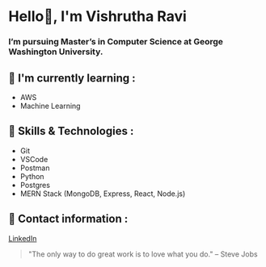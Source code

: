 # **Hello👋, I'm Vishrutha Ravi**

### I’m pursuing Master’s in Computer Science at George Washington University.


## :dart: <a name="my-custom-anchor-point">I'm currently learning : </a>

- AWS
- Machine Learning

## :jigsaw: <a name="my-custom-anchor-point">Skills & Technologies : </a>

- Git
- VSCode
- Postman
- Python
- Postgres
- MERN Stack (MongoDB, Express, React, Node.js)

## :envelope_with_arrow: <a name="my-custom-anchor-point">Contact information : </a>

[LinkedIn](https://www.linkedin.com/in/vishrutha-ravi-1974521b2/)


> "The only way to do great work is to love what you do." – Steve Jobs










<!--
**Vishrutha1909/Vishrutha1909** is a ✨ _special_ ✨ repository because its `README.md` (this file) appears on your GitHub profile.

Here are some ideas to get you started:

- 🔭 I’m currently working on ...
- 🌱 I’m currently learning ...
- 👯 I’m looking to collaborate on ...
- 🤔 I’m looking for help with ...
- 💬 Ask me about ...
- 📫 How to reach me: ...
- 😄 Pronouns: ...
- ⚡ Fun fact: ...
-->
